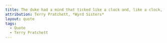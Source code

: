 ```yaml
---
title: The duke had a mind that ticked like a clock and, like a clock, it regularly went cuckoo.
attribution: Terry Pratchett, *Wyrd Sisters*
layout: quote
tags:
  - Quote
  - Terry Pratchett
---
```

